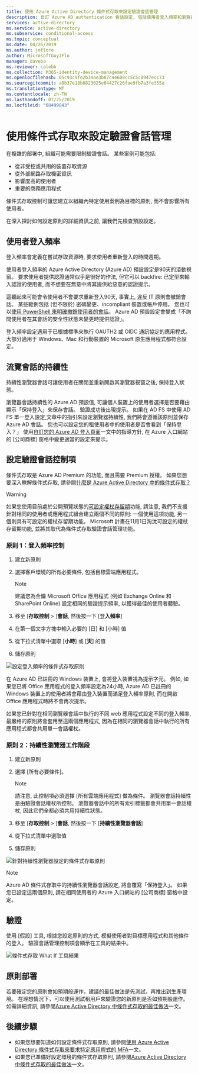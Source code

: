 ```yaml
---
title: 使用 Azure Active Directory 條件式存取來設定驗證會話管理
description: 自訂 Azure AD authentication 會話設定, 包括使用者登入頻率和瀏覽器會話持續性。
services: active-directory
ms.service: active-directory
ms.subservice: conditional-access
ms.topic: conceptual
ms.date: 04/26/2019
ms.author: joflore
author: MicrosoftGuyJFlo
manager: daveba
ms.reviewer: calebb
ms.collection: M365-identity-device-management
ms.openlocfilehash: 05c93c9fe2b34ae3b87c44608cc5c5c8947ecc73
ms.sourcegitcommit: a0b37e18b8823025e64427c26fae9fb7a3fe355a
ms.translationtype: MT
ms.contentlocale: zh-TW
ms.lasthandoff: 07/25/2019
ms.locfileid: "68499843"
---
```

# <a name="configure-authentication-session-management-with-conditional-access"></a>使用條件式存取來設定驗證會話管理

在複雜的部署中, 組織可能需要限制驗證會話。 某些案例可能包括:

* 從非受控或共用的裝置存取資源
* 從外部網路存取機密資訊
* 影響度高的使用者
* 重要的商務應用程式

條件式存取控制可讓您建立以組織內特定使用案例為目標的原則, 而不會影響所有使用者。

在深入探討如何設定原則的詳細資訊之前, 讓我們先檢查預設設定。

## <a name="user-sign-in-frequency"></a>使用者登入頻率

登入頻率會定義在嘗試存取資源時, 要求使用者重新登入的時間週期。

使用者登入頻率的 Azure Active Directory (Azure AD) 預設設定是90天的滾動視窗。 要求使用者提供認證通常似乎是很好的作法, 但它可以 backfire: 已定型來輸入認證的使用者, 而不想要在無意中將其提供給惡意的認證提示。

這聽起來可能會令使用者不會要求重新登入90天, 事實上, 違反 IT 原則會撤銷會話。 某些範例包括 (但不限於) 密碼變更、incompliant 裝置或帳戶停用。 您也可以[使用 PowerShell 來明確撤銷使用者的會話](https://docs.microsoft.com/powershell/module/azuread/revoke-azureaduserallrefreshtoken?view=azureadps-2.0)。 Azure AD 預設設定會變成「不詢問使用者在其會話的安全性狀態未變更時提供認證」。

登入頻率設定適用于已根據標準來執行 OAUTH2 或 OIDC 通訊協定的應用程式。 大部分適用于 Windows、Mac 和行動裝置的 Microsoft 原生應用程式都符合設定。

## <a name="persistence-of-browsing-sessions"></a>流覽會話的持續性

持續性瀏覽器會話可讓使用者在關閉並重新開啟其瀏覽器視窗之後, 保持登入狀態。

瀏覽器會話持續性的 Azure AD 預設值, 可讓個人裝置上的使用者選擇是否要藉由顯示「保持登入」來保存會話。 驗證成功後出現提示。 如果在 AD FS 中使用 AD FS 單一登入設定[ ](https://docs.microsoft.com/windows-server/identity/ad-fs/operations/ad-fs-single-sign-on-settings#enable-psso-for-office-365-users-to-access-sharepoint-online
)文章中的指引來設定瀏覽器持續性, 我們將會遵循該原則並保存 Azure AD 會話。 您也可以設定您的租使用者中的使用者是否會看到「保持登入？」 使用[自訂您的 Azure AD 登入頁面](../fundamentals/customize-branding.md)一文中的指導方針, 在 Azure 入口網站的 [公司商標] 窗格中變更適當的設定來提示。

## <a name="configuring-authentication-session-controls"></a>設定驗證會話控制項

條件式存取是 Azure AD Premium 的功能, 而且需要 Premium 授權。 如果您想要深入瞭解條件式存取, 請參閱[什麼是 Azure Active Directory 中的條件式存取？](overview.md#license-requirements)

> [!WARNING]
> 如果您使用目前處於公開預覽狀態的[可設定權杖存留期](../develop/active-directory-configurable-token-lifetimes.md)功能, 請注意, 我們不支援針對相同的使用者或應用程式組合建立兩個不同的原則: 一個使用這項功能, 另一個則具有可設定的權杖存留期功能。 Microsoft 計畫在11月1日淘汰可設定的權杖存留期功能, 並將其取代為條件式存取驗證會話管理功能。  

### <a name="policy-1-sign-in-frequency-control"></a>原則 1：登入頻率控制

1. 建立新原則
1. 選擇客戶環境的所有必要條件, 包括目標雲端應用程式。

   > [!NOTE]
   > 建議您為金鑰 Microsoft Office 應用程式 (例如 Exchange Online 和 SharePoint Online) 設定相同的驗證提示頻率, 以獲得最佳的使用者體驗。

1. 移至 [**存取控制** > ]**會話**, 然後按一下 [登**入頻率**]
1. 在第一個文字方塊中輸入必要的 [日] 和 [小時] 值
1. 從下拉式清單中選取 [**小時**] 或 [**天**] 的值
1. 儲存原則

![設定登入頻率的條件式存取原則](media/howto-conditional-access-session-lifetime/conditional-access-policy-session-sign-in-frequency.png)

在 Azure AD 已註冊的 Windows 裝置上, 會將登入裝置視為提示字元。 例如, 如果您已將 Office 應用程式的登入頻率設定為24小時, Azure AD 已註冊的 Windows 裝置上的使用者將會藉由登入裝置而滿足登入頻率原則, 而在開啟 Office 應用程式時將不會再次提示。

如果您已針對在相同瀏覽器會話中執行的不同 web 應用程式設定不同的登入頻率, 最嚴格的原則將會套用至這兩個應用程式, 因為在相同的瀏覽器會話中執行的所有應用程式都會共用單一會話權杖。

### <a name="policy-2-persistent-browser-session"></a>原則 2：持續性瀏覽器工作階段

1. 建立新原則
1. 選擇 [所有必要條件]。

   > [!NOTE]
   > 請注意, 此控制項必須選擇 [所有雲端應用程式] 做為條件。 瀏覽器會話持續性是由驗證會話權杖所控制。 瀏覽器會話中的所有索引標籤都會共用單一會話權杖, 因此它們全都必須共用持續性狀態。

1. 移至 [**存取控制** > ]**會話**, 然後按一下 [**持續性瀏覽器會話**]
1. 從下拉式清單中選取值
1. 儲存原則

![針對持續性瀏覽器設定的條件式存取原則](media/howto-conditional-access-session-lifetime/conditional-access-policy-session-persistent-browser.png)

> [!NOTE]
> Azure AD 條件式存取中的持續性瀏覽器會話設定, 將會覆寫「保持登入」。 如果您已設定這兩個原則, 請在相同使用者的 Azure 入口網站的 [公司商標] 窗格中設定。

## <a name="validation"></a>驗證

使用 [假設] 工具, 根據您設定原則的方式, 模擬使用者對目標應用程式和其他條件的登入。 驗證會話管理控制項會顯示在工具的結果中。

![條件式存取 What If 工具結果](media/howto-conditional-access-session-lifetime/conditional-access-what-if-tool-result.png)

## <a name="policy-deployment"></a>原則部署

若要確定您的原則會如預期般運作，建議的最佳做法是先測試，再推出到生產環境。 在理想情況下，可以使用測試租用戶來驗證您的新原則是否如預期般運作。 如需詳細資訊, 請參閱[Azure Active Directory 中條件式存取的最佳做法](best-practices.md)一文。

## <a name="next-steps"></a>後續步驟

* 如果您想要知道如何設定條件式存取原則, 請參閱[使用 Azure Active Directory 條件式存取來要求特定應用程式的 MFA](app-based-mfa.md)一文。
* 如果您已準備好設定環境的條件式存取原則, 請參閱[Azure Active Directory 中條件式存取的最佳做法](best-practices.md)一文。
